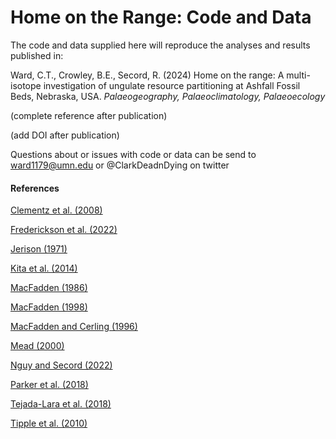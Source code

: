 # Home on the Range: Code and Data

The code and data supplied here will reproduce the analyses and results published in:

Ward, C.T., Crowley, B.E., Secord, R. (2024) Home on the range: A multi-isotope investigation of ungulate resource partitioning at Ashfall Fossil Beds, Nebraska, USA. _Palaeogeography, Palaeoclimatology, Palaeoecology_

(complete reference after publication)

(add DOI after publication)

Questions about or issues with code or data can be send to ward1179@umn.edu or @ClarkDeadnDying on twitter

#### References

[Clementz et al. (2008)](https://doi.org/10.2110/palo.2007.p07-054r)

[Frederickson et al. (2022)](https://doi.org/10.4202/app.00941.2021)

[Jerison (1971)](https://doi.org/10.1086/282720)

[Kita et al. (2014)](https://doi.org/10.1016/j.palaeo.2014.02.013)

[MacFadden (1986)](https://doi.org/10.1017/S0094837300003109)

[MacFadden (1998)](https://doi.org/10.1666/0094-8373(1998)024[0274:TOTRIE]2.3.CO;2)

[MacFadden and Cerling (1996)](https://doi.org/10.1080/02724634.1996.10011288)

[Mead (2000)](https://doi.org/10.1666/0094-8373(2000)026<0689:SDAPIT>2.0.CO;2)

[Nguy and Secord (2022)](https://doi.org/10.1016/j.palaeo.2022.110929)

[Parker et al. (2018)](https://doi.org/10.1016/j.palaeo.2018.07.017)

[Tejada-Lara et al. (2018)](http://dx.doi.org/10.1098/rspb.2018.1020)

[Tipple et al. (2010)](https://doi.org/10.1029/2009PA001851)

